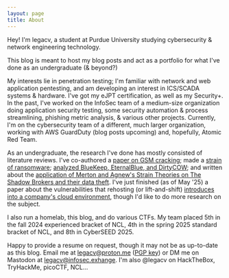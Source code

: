 ```yaml
---
layout: page
title: About
---
```


Hey! I'm legacv, a student at Purdue University studying cybersecurity & network engineering technology.

This blog is meant to host my blog posts and act as a portfolio for what I've done as an undergraduate (& beyond?)

My interests lie in penetration testing; I'm familiar with network and web application pentesting, and am developing an interest in ICS/SCADA systems & hardware. I've got my eJPT certification, as well as my Security+. In the past, I've worked on the InfoSec team of a medium-size organization doing application security testing, some security automation & process streamlining, phishing metric analysis, & various other projects. Currently, I'm on the cybersecurity team of a different, much larger organization, working with AWS GuardDuty (blog posts upcoming) and, hopefully, Atomic Red Team.

As an undergraduate, the research I've done has mostly consisted of literature reviews. I've co-authored a [paper on GSM cracking][gsm]; made a [strain of ransomware][ransom]; [analyzed BlueKeep, EternalBlue, and DirtyCOW][eb]; and written about the [application of Merton and Agnew's Strain Theories on The Shadow Brokers and their data theft][tsb]. I've just finished (as of May '25) a paper about the vulnerabilities that rehosting (or lift-and-shift) [introduces into a company's cloud environment][cloud], though I'd like to do more research on the subject.

I also run a homelab, this blog, and do various CTFs. My team placed 5th in the fall 2024 experienced bracket of NCL, 4th in the spring 2025 standard bracket of NCL, and 8th in CyberSEED 2025.

Happy to provide a resume on request, though it may not be as up-to-date as this blog. Email me at legacv@proton.me ([PGP key][key]) or DM me on Mastodon at legacv@infosec.exhange. I'm also @legacv on HackTheBox, TryHackMe, picoCTF, NCL... 

[key]: https://legacv.github.io/files/keys.txt
[eb]: https://legacv.github.io/2023-12-07-eternalblue
[tsb]: https://legacv.github.io/2024-12-01-strain-theft
[gsm]: https://legacv.github.io/2024-04-19-gsm-cracking
[cloud]: https://legacv.github.io/2025-05-02-rehosting
[ransom]: https://legacv.github.io/2024-04-30-ransomware